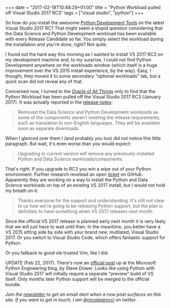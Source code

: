 +++
date = "2017-02-18T10:48:29+01:00"
title = "Python Workload pulled off Visual Studio 2017 RC3"
tags = ["visual studio", "python"]
+++

So how do you install the awesome [Python Development Tools][1] on the latest
Visual Studio 2017 RC? That might seem a stupid question considering that the
Data Science and Python Development workload has been available with every
Release Candidate so far. You simply select the workload during the
installation and you're done, right? Not quite. 

I found out the hard way this morning as I wanted to install VS 2017 RC3 on my
development machine and, to my surprise, I could not find Python Development
anywhere on the workloads window (which itself is a huge improvement over the
VS 2015 install experience, by the way). Easy, I thought, they moved it to some
secondary "optional workloads" tab, but a quick scan did not reveal any of
that.

Concerned now, I turned to the [Oracle of All Things][2] only to find that the
Python Workload has been pulled off the Visual Studio 2017 RC3 (January 2017).
It was actually reported in the [release notes][3]:

> Removed the Data Science and Python Development workloads as some of the
> components weren’t meeting the release requirements, such as translation to
> non-English languages. They will be available soon as separate downloads. 

When I glanced over them I (and probably you too) did not notice this little
paragraph. But wait, it's even worse than you would expect:

> Upgrading to current version will remove any previously installed Python and
> Data Science workloads/components.

That's right. If you upgrade to RC3 you win a wipe out of your Python
environment. Further research revelead an open [ticket][4] on GitHub.
Apparently they are working on a way to install the Python and Data Science
workloads on top of an existing VS 2017 install, but I would not hold my breath
on it:

> Thanks everyone for the support and understanding. It's still not clear to us
> how we're going to be releasing Python support, but the plan is definitely to
> have something when VS 2017 releases next month. 

Since the official VS 2017 release is planned early next month it is very
likely that we will just have to wait until then. In the meantime, you better
have a VS 2015 sitting side by side with your brand new, mutilated, Visual
Studio 2017. Or you switch to Visual Studio Code, which offers fantastic
support for Python. 

Or you fallback to good ole trusted Vim, like I did.

UPDATE (Feb 22, 2017). There's now an [official post][5] up at the Microsoft
Python Engineering blog, by Steve Dower. Looks like using Python with Visual
Studio 2017 will initially require a separate "preview" build of VS itself.
Only months later Python support will be merged to the official bundle. 

*Join the [newsletter][nl] to get an email alert when a new post surfaces on
this site. If you want to get in touch, I am @[nicolaiarocci][tw] on twitter.*

[1]: https://www.visualstudio.com/vs/python/
[2]: https://www.google.com/?gfe_rd=cr&ei=Lh2oWNCJENCv8wfrtaqYDA&gws_rd=cr#q=python+tools+visual+studio+2017+rc3
[3]: https://www.visualstudio.com/en-us/news/releasenotes/vs2017-relnotes
[4]: https://github.com/Microsoft/PTVS/issues/2099
[5]: https://blogs.msdn.microsoft.com/pythonengineering/2017/02/22/python-in-vs2017/


[tw]: http://twitter.com/nicolaiarocci
[nl]: http://eepurl.com/b-_Pzz

